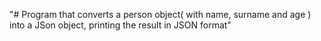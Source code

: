 "# Program that converts a person object( with name, surname and age ) into a JSon object, printing the result in JSON format" 
